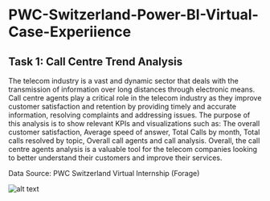 # PWC-Switzerland-Power-BI-Virtual-Case-Experiience

## Task 1: Call Centre Trend Analysis

The telecom industry is a vast and dynamic sector that deals with the transmission of information over long distances through electronic means. Call centre agents play a critical role in the telecom industry as they improve customer satisfaction and retention by providing timely and accurate information, resolving complaints and addressing issues. The purpose of this analysis is to show relevant KPIs and visualizations such as: The overall customer satisfaction, Average speed of answer, Total Calls by month, Total calls resolved by topic, Overall call agents and call analysis. Overall, the call centre agents analysis is a valuable tool for the telecom companies looking to better understand their customers and improve their services.

Data Source: PWC Switzerland Virtual Internship (Forage)

![alt text](https://res.cloudinary.com/domkl95kr/image/upload/v1690247158/Task%201:%20Call%20Centre%20Trend%20Analysis.jpg)

